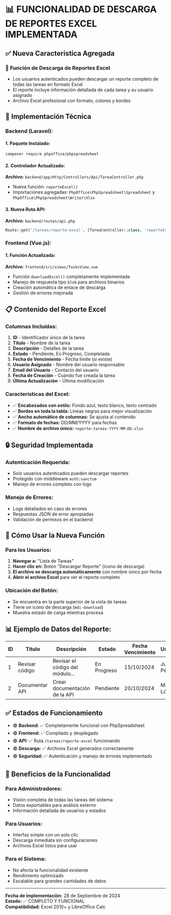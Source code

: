 # 📊 FUNCIONALIDAD DE DESCARGA DE REPORTES EXCEL IMPLEMENTADA

## ✅ **Nueva Característica Agregada**

### 🎯 **Función de Descarga de Reportes Excel**
- Los usuarios autenticados pueden descargar un reporte completo de todas las tareas en formato Excel
- El reporte incluye información detallada de cada tarea y su usuario asignado
- Archivo Excel profesional con formato, colores y bordes

## 🔧 **Implementación Técnica**

### **Backend (Laravel):**

#### 1. **Paquete Instalado:**
```bash
composer require phpoffice/phpspreadsheet
```

#### 2. **Controlador Actualizado:**
**Archivo:** `backend/app/Http/Controllers/Api/TareaController.php`
- Nueva función: `reporteExcel()`
- Importaciones agregadas: `PhpOffice\PhpSpreadsheet\Spreadsheet` y `PhpOffice\PhpSpreadsheet\Writer\Xlsx`

#### 3. **Nueva Ruta API:**
**Archivo:** `backend/routes/api.php`
```php
Route::get('/tareas/reporte-excel', [TareaController::class, 'reporteExcel']);
```

### **Frontend (Vue.js):**

#### 1. **Función Actualizada:**
**Archivo:** `frontend/src/views/TasksView.vue`
- Función `downloadExcel()` completamente implementada
- Manejo de respuesta tipo `blob` para archivos binarios
- Creación automática de enlace de descarga
- Gestión de errores mejorada

## 📋 **Contenido del Reporte Excel**

### **Columnas Incluidas:**
1. **ID** - Identificador único de la tarea
2. **Título** - Nombre de la tarea
3. **Descripción** - Detalles de la tarea
4. **Estado** - Pendiente, En Progreso, Completada
5. **Fecha de Vencimiento** - Fecha límite (si existe)
6. **Usuario Asignado** - Nombre del usuario responsable
7. **Email del Usuario** - Contacto del usuario
8. **Fecha de Creación** - Cuándo fue creada la tarea
9. **Última Actualización** - Última modificación

### **Características del Excel:**
- ✅ **Encabezados con estilo:** Fondo azul, texto blanco, texto centrado
- ✅ **Bordes en toda la tabla:** Líneas negras para mejor visualización
- ✅ **Ancho automático de columnas:** Se ajusta al contenido
- ✅ **Formato de fechas:** DD/MM/YYYY para fechas
- ✅ **Nombre de archivo único:** `reporte-tareas-YYYY-MM-DD.xlsx`

## 🔒 **Seguridad Implementada**

### **Autenticación Requerida:**
- Solo usuarios autenticados pueden descargar reportes
- Protegido con middleware `auth:sanctum`
- Manejo de errores completo con logs

### **Manejo de Errores:**
- Logs detallados en caso de errores
- Respuestas JSON de error apropiadas
- Validación de permisos en el backend

## 🚀 **Cómo Usar la Nueva Función**

### **Para los Usuarios:**
1. **Navegar a:** "Lista de Tareas"
2. **Hacer clic en:** Botón "Descargar Reporte" (icono de descarga)
3. **El archivo se descarga automáticamente** con nombre único por fecha
4. **Abrir el archivo Excel** para ver el reporte completo

### **Ubicación del Botón:**
- Se encuentra en la parte superior de la vista de tareas
- Tiene un icono de descarga (`mdi-download`)
- Muestra estado de carga mientras procesa

## 📊 **Ejemplo de Datos del Reporte:**

| ID | Título | Descripción | Estado | Fecha Vencimiento | Usuario | Email | Creación | Actualización |
|---|---|---|---|---|---|---|---|---|
| 1 | Revisar código | Revisar el código del módulo... | En Progreso | 15/10/2024 | Juan Pérez | juan@email.com | 01/10/2024 10:30 | 02/10/2024 14:20 |
| 2 | Documentar API | Crear documentación de la API | Pendiente | 20/10/2024 | María López | maria@email.com | 01/10/2024 11:00 | 01/10/2024 11:00 |

## ✅ **Estados de Funcionamiento**

- 🟢 **Backend:** ✅ Completamente funcional con PhpSpreadsheet
- 🟢 **Frontend:** ✅ Compilado y desplegado
- 🟢 **API:** ✅ Ruta `/tareas/reporte-excel` funcionando
- 🟢 **Descarga:** ✅ Archivos Excel generados correctamente
- 🟢 **Seguridad:** ✅ Autenticación y manejo de errores implementado

## 🎉 **Beneficios de la Funcionalidad**

### **Para Administradores:**
- Visión completa de todas las tareas del sistema
- Datos exportables para análisis externo
- Información detallada de usuarios y estados

### **Para Usuarios:**
- Interfaz simple con un solo clic
- Descarga inmediata sin configuraciones
- Archivos Excel listos para usar

### **Para el Sistema:**
- No afecta la funcionalidad existente
- Rendimiento optimizado
- Escalable para grandes cantidades de datos

---
**Fecha de implementación:** 28 de Septiembre de 2024  
**Estado:** ✅ COMPLETO Y FUNCIONAL  
**Compatibilidad:** Excel 2010+ y LibreOffice Calc